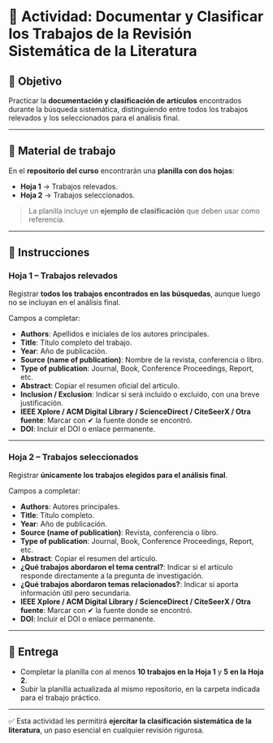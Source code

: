 # 📝 Actividad: Documentar y Clasificar los Trabajos de la Revisión Sistemática de la Literatura  

## 🎯 Objetivo  
Practicar la **documentación y clasificación de artículos** encontrados durante la búsqueda sistemática, distinguiendo entre todos los trabajos relevados y los seleccionados para el análisis final.  

---

## 📂 Material de trabajo  
En el **repositorio del curso** encontrarán una **planilla con dos hojas**:  
- **Hoja 1** → Trabajos relevados.  
- **Hoja 2** → Trabajos seleccionados.  

> La planilla incluye un **ejemplo de clasificación** que deben usar como referencia.  

---

## 🔹 Instrucciones  

### Hoja 1 – Trabajos relevados  
Registrar **todos los trabajos encontrados en las búsquedas**, aunque luego no se incluyan en el análisis final.  

Campos a completar:  
- **Authors**: Apellidos e iniciales de los autores principales.  
- **Title**: Título completo del trabajo.  
- **Year**: Año de publicación.  
- **Source (name of publication)**: Nombre de la revista, conferencia o libro.  
- **Type of publication**: Journal, Book, Conference Proceedings, Report, etc.  
- **Abstract**: Copiar el resumen oficial del artículo.  
- **Inclusion / Exclusion**: Indicar si será incluido o excluido, con una breve justificación.  
- **IEEE Xplore / ACM Digital Library / ScienceDirect / CiteSeerX / Otra fuente**: Marcar con ✔ la fuente donde se encontró.  
- **DOI**: Incluir el DOI o enlace permanente.  

---

### Hoja 2 – Trabajos seleccionados  
Registrar **únicamente los trabajos elegidos para el análisis final**.  

Campos a completar:  
- **Authors**: Autores principales.  
- **Title**: Título completo.  
- **Year**: Año de publicación.  
- **Source (name of publication)**: Revista, conferencia o libro.  
- **Type of publication**: Journal, Book, Conference Proceedings, Report, etc.  
- **Abstract**: Copiar el resumen del artículo.  
- **¿Qué trabajos abordaron el tema central?**: Indicar si el artículo responde directamente a la pregunta de investigación.  
- **¿Qué trabajos abordaron temas relacionados?**: Indicar si aporta información útil pero secundaria.  
- **IEEE Xplore / ACM Digital Library / ScienceDirect / CiteSeerX / Otra fuente**: Marcar con ✔ la fuente donde se encontró.  
- **DOI**: Incluir el DOI o enlace permanente.  

---

## 🔹 Entrega  
- Completar la planilla con al menos **10 trabajos en la Hoja 1** y **5 en la Hoja 2**.  
- Subir la planilla actualizada al mismo repositorio, en la carpeta indicada para el trabajo práctico.  

---

✅ Esta actividad les permitirá **ejercitar la clasificación sistemática de la literatura**, un paso esencial en cualquier revisión rigurosa.  
